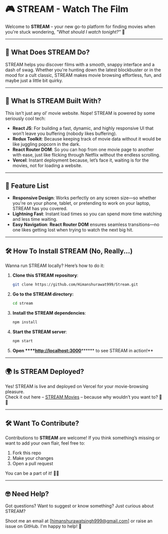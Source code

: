 # 🎮 STREAM - Watch The Film

Welcome to **STREAM** – your new go-to platform for finding movies when you're stuck wondering, _"What should I watch tonight?"_ 🍿

---

## 🚀 What Does STREAM Do?

STREAM helps you discover films with a smooth, snappy interface and a dash of swag. Whether you're hunting down the latest blockbuster or in the mood for a cult classic, STREAM makes movie browsing effortless, fun, and maybe just a little bit quirky.

---

## 🤖 What Is STREAM Built With?

This isn’t just any ol’ movie website. Nope! STREAM is powered by some seriously cool tech:

- **React JS**: For building a fast, dynamic, and highly responsive UI that won’t leave you buffering (nobody likes buffering).
- **Redux Toolkit**: Because keeping track of movie data without it would be like juggling popcorn in the dark.
- **React Router DOM**: So you can hop from one movie page to another with ease, just like flicking through Netflix without the endless scrolling.
- **Vercel**: Instant deployment because, let’s face it, waiting is for the movies, not for loading a website.

---

## 🎥 Feature List

- **Responsive Design**: Works perfectly on any screen size—so whether you're on your phone, tablet, or pretending to work on your laptop, STREAM has you covered.
- **Lightning Fast**: Instant load times so you can spend more time watching and less time waiting.
- **Easy Navigation**: **React Router DOM** ensures seamless transitions—no one likes getting lost when trying to watch the next big hit.

---

## 🛠️ How To Install STREAM (No, Really...)

Wanna run STREAM locally? Here’s how to do it:

1. **Clone this STREAM repository**:
   ```bash
   git clone https://github.com/Himanshurawat999/Stream.git
   ```
2. **Go to the STREAM directory:**
   ```bash
   cd stream
   ```
3. **Install the STREAM dependencies**:
   ```bash
   npm install
   ```
4. **Start the STREAM server**:
   ```bash
   npm start
   ```
5. **Open **\*\*\***\*[http://localhost:3000](http://localhost:3000)**\*\*\*\*\*\* to see STREAM in action!\*\*

---

## 🌍 Is STREAM Deployed?

Yes! STREAM is live and deployed on Vercel for your movie-browsing pleasure.\
Check it out here – [STREAM Movies](https://stream.vercel.app/) – because why wouldn’t you want to? 🍿🎥

---

## 🛠️ Want To Contribute?

Contributions to **STREAM** are welcome! If you think something’s missing or want to add your own flair, feel free to:

1. Fork this repo
2. Make your changes
3. Open a pull request

You can be a part of it! 🚀🎉

---

## 🤓 Need Help?

Got questions? Want to suggest or know something? Just curious about STREAM?

Shoot me an email at [[himanshurawatsingh999@gmail.com](mailto:himanshurawatsingh999@gmail.com)] or raise an issue on GitHub. I'm happy to help! 🙌
